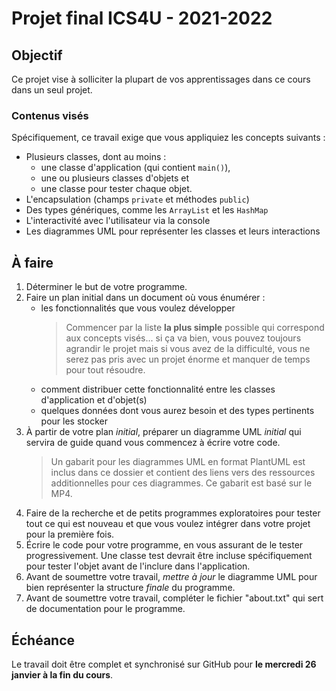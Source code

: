# Projet final ICS4U - 2021-2022

## Objectif

Ce projet vise à solliciter la plupart de vos apprentissages dans ce cours dans un seul projet.

### Contenus visés

Spécifiquement, ce travail exige que vous appliquiez les concepts suivants :

* Plusieurs classes, dont au moins :
    * une classe d'application (qui contient `main()`), 
    * une ou plusieurs classes d'objets et 
    * une classe pour tester chaque objet.
* L'encapsulation (champs `private` et méthodes `public`)
* Des types génériques, comme les `ArrayList` et les `HashMap`
* L'interactivité avec l'utilisateur via la console
* Les diagrammes UML pour représenter les classes et leurs interactions

## À faire

1. Déterminer le but de votre programme.
1. Faire un plan initial dans un document où vous énumérer :
    * les fonctionnalités que vous voulez développer
        >Commencer par la liste **la plus simple** possible qui correspond aux concepts visés... si ça va bien, vous pouvez toujours agrandir le projet mais si vous avez de la difficulté, vous ne serez pas pris avec un projet énorme et manquer de temps pour tout résoudre.
    * comment distribuer cette fonctionnalité entre les classes d'application et d'objet(s)
    * quelques données dont vous aurez besoin et des types pertinents pour les stocker
1. À partir de votre plan *initial*, préparer un diagramme UML *initial* qui servira de guide quand vous commencez à écrire votre code.
    >Un gabarit pour les diagrammes UML en format PlantUML est inclus dans ce dossier et contient des liens vers des ressources additionnelles pour ces diagrammes. Ce gabarit est basé sur le MP4.
1. Faire de la recherche et de petits programmes exploratoires pour tester tout ce qui est nouveau et que vous voulez intégrer dans votre projet pour la première fois.
1. Écrire le code pour votre programme, en vous assurant de le tester progressivement. Une classe test devrait être incluse spécifiquement pour tester l'objet avant de l'inclure dans l'application.
1. Avant de soumettre votre travail, *mettre à jour* le diagramme UML pour bien représenter la structure *finale* du programme.
1. Avant de soumettre votre travail, compléter le fichier "about.txt" qui sert de documentation pour le programme.

## Échéance

Le travail doit être complet et synchronisé sur GitHub pour **le mercredi 26 janvier à la fin du cours**.
